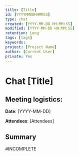 ```yaml
---
title: [Title]
id: [YYYYMMDDHHMMSS] 
type: chat
created: [YYYY-MM-DD HH:MM:SS] 
modified: [YYYY-MM-DD HH:MM:SS] 
retention: Long
tags: [tags]
keywords: 
project: [Project Name]
author: [Current User]
private: Yes
---
```


# Chat [Title]

## Meeting logistics:

**Date**: [YYYY-MM-DD]

**Attendees**: [Attendees]

## Summary

#INCOMPLETE




